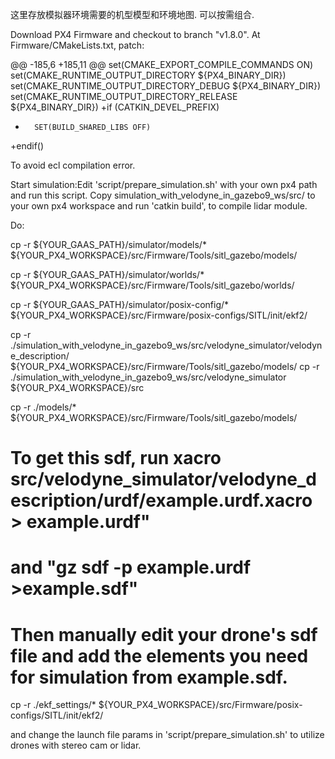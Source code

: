 这里存放模拟器环境需要的机型模型和环境地图.
可以按需组合.

Download PX4 Firmware and checkout to branch "v1.8.0".
At Firmware/CMakeLists.txt, patch:

@@ -185,6 +185,11 @@ set(CMAKE_EXPORT_COMPILE_COMMANDS ON)
 set(CMAKE_RUNTIME_OUTPUT_DIRECTORY ${PX4_BINARY_DIR})
 set(CMAKE_RUNTIME_OUTPUT_DIRECTORY_DEBUG ${PX4_BINARY_DIR})
 set(CMAKE_RUNTIME_OUTPUT_DIRECTORY_RELEASE ${PX4_BINARY_DIR})
+if (CATKIN_DEVEL_PREFIX)
+       SET(BUILD_SHARED_LIBS OFF)
+endif()

To avoid ecl compilation error.




Start simulation:Edit 'script/prepare_simulation.sh' with your own px4 path and run this script.
Copy simulation_with_velodyne_in_gazebo9_ws/src/ to your own px4 workspace and run 'catkin build', to compile lidar module.

Do:

cp -r ${YOUR_GAAS_PATH}/simulator/models/* ${YOUR_PX4_WORKSPACE}/src/Firmware/Tools/sitl_gazebo/models/

cp -r ${YOUR_GAAS_PATH}/simulator/worlds/* ${YOUR_PX4_WORKSPACE}/src/Firmware/Tools/sitl_gazebo/worlds/

cp -r ${YOUR_GAAS_PATH}/simulator/posix-config/* ${YOUR_PX4_WORKSPACE}/src/Firmware/posix-configs/SITL/init/ekf2/


cp -r ./simulation_with_velodyne_in_gazebo9_ws/src/velodyne_simulator/velodyne_description/  ${YOUR_PX4_WORKSPACE}/src/Firmware/Tools/sitl_gazebo/models/
cp -r ./simulation_with_velodyne_in_gazebo9_ws/src/velodyne_simulator  ${YOUR_PX4_WORKSPACE}/src

cp -r ./models/*  ${YOUR_PX4_WORKSPACE}/src/Firmware/Tools/sitl_gazebo/models/  
# To get this sdf, run xacro src/velodyne_simulator/velodyne_description/urdf/example.urdf.xacro > example.urdf"
# and "gz sdf -p example.urdf >example.sdf"
# Then manually edit your drone's sdf file and add the elements you need for simulation from example.sdf.


cp -r ./ekf_settings/* ${YOUR_PX4_WORKSPACE}/src/Firmware/posix-configs/SITL/init/ekf2/



and change the launch file params in 'script/prepare_simulation.sh' to utilize drones with stereo cam or lidar.



